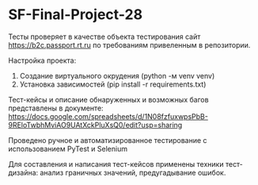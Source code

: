 # SF-Final-Project-28

Тесты проверяет в качестве объекта тестирования сайт https://b2c.passport.rt.ru по требованиям привеленным в репозитории.

Настройка проекта: 
1. Создание виртуального окрудения (python -м venv venv)
2. Установка зависимостей (pip install -r requirements.txt)

Тест-кейсы и описание обнаруженных и возможных багов представлены в документе: https://docs.google.com/spreadsheets/d/1N08fzfuxwpsPbB-9REloTwbhMviAO9UAtXckPluXsQ0/edit?usp=sharing

Проведено ручное и автоматизированное тестирование с использованием PyTest и Selenium

Для составления и написания тест-кейсов применены техники тест-дизайна: анализ граничных значений, предугадывание ошибок.

